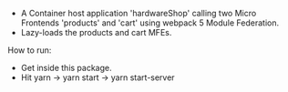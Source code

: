- A Container host application 'hardwareShop' calling two Micro Frontends 'products' and 'cart' using webpack 5 Module Federation.
- Lazy-loads the products and cart MFEs.

How to run:
- Get inside this package.
- Hit yarn -> yarn start -> yarn start-server